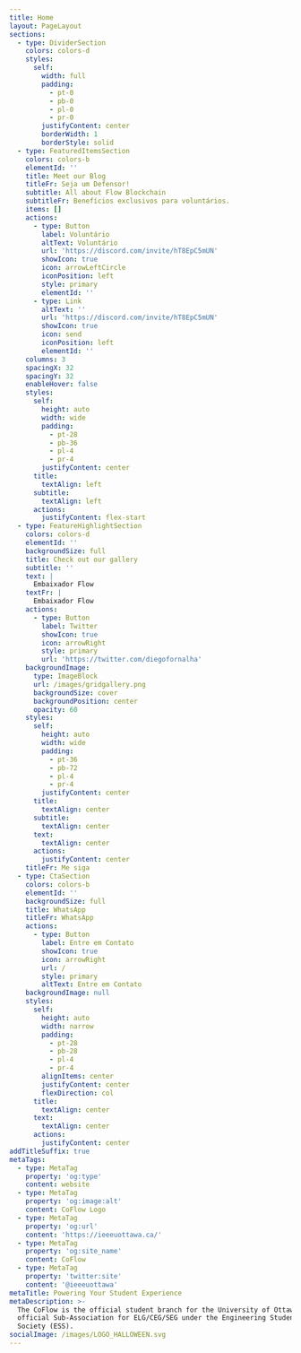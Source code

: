 ```yaml
---
title: Home
layout: PageLayout
sections:
  - type: DividerSection
    colors: colors-d
    styles:
      self:
        width: full
        padding:
          - pt-0
          - pb-0
          - pl-0
          - pr-0
        justifyContent: center
        borderWidth: 1
        borderStyle: solid
  - type: FeaturedItemsSection
    colors: colors-b
    elementId: ''
    title: Meet our Blog
    titleFr: Seja um Defensor!
    subtitle: All about Flow Blockchain
    subtitleFr: Benefícios exclusivos para voluntários.
    items: []
    actions:
      - type: Button
        label: Voluntário
        altText: Voluntário
        url: 'https://discord.com/invite/hT8EpC5mUN'
        showIcon: true
        icon: arrowLeftCircle
        iconPosition: left
        style: primary
        elementId: ''
      - type: Link
        altText: ''
        url: 'https://discord.com/invite/hT8EpC5mUN'
        showIcon: true
        icon: send
        iconPosition: left
        elementId: ''
    columns: 3
    spacingX: 32
    spacingY: 32
    enableHover: false
    styles:
      self:
        height: auto
        width: wide
        padding:
          - pt-28
          - pb-36
          - pl-4
          - pr-4
        justifyContent: center
      title:
        textAlign: left
      subtitle:
        textAlign: left
      actions:
        justifyContent: flex-start
  - type: FeatureHighlightSection
    colors: colors-d
    elementId: ''
    backgroundSize: full
    title: Check out our gallery
    subtitle: ''
    text: |
      Embaixador Flow
    textFr: |
      Embaixador Flow
    actions:
      - type: Button
        label: Twitter
        showIcon: true
        icon: arrowRight
        style: primary
        url: 'https://twitter.com/diegofornalha'
    backgroundImage:
      type: ImageBlock
      url: /images/gridgallery.png
      backgroundSize: cover
      backgroundPosition: center
      opacity: 60
    styles:
      self:
        height: auto
        width: wide
        padding:
          - pt-36
          - pb-72
          - pl-4
          - pr-4
        justifyContent: center
      title:
        textAlign: center
      subtitle:
        textAlign: center
      text:
        textAlign: center
      actions:
        justifyContent: center
    titleFr: Me siga
  - type: CtaSection
    colors: colors-b
    elementId: ''
    backgroundSize: full
    title: WhatsApp
    titleFr: WhatsApp
    actions:
      - type: Button
        label: Entre em Contato
        showIcon: true
        icon: arrowRight
        url: /
        style: primary
        altText: Entre em Contato
    backgroundImage: null
    styles:
      self:
        height: auto
        width: narrow
        padding:
          - pt-28
          - pb-28
          - pl-4
          - pr-4
        alignItems: center
        justifyContent: center
        flexDirection: col
      title:
        textAlign: center
      text:
        textAlign: center
      actions:
        justifyContent: center
addTitleSuffix: true
metaTags:
  - type: MetaTag
    property: 'og:type'
    content: website
  - type: MetaTag
    property: 'og:image:alt'
    content: CoFlow Logo
  - type: MetaTag
    property: 'og:url'
    content: 'https://ieeeuottawa.ca/'
  - type: MetaTag
    property: 'og:site_name'
    content: CoFlow
  - type: MetaTag
    property: 'twitter:site'
    content: '@ieeeuottawa'
metaTitle: Powering Your Student Experience
metaDescription: >-
  The CoFlow is the official student branch for the University of Ottawa and the
  official Sub-Association for ELG/CEG/SEG under the Engineering Students
  Society (ESS).
socialImage: /images/LOGO_HALLOWEEN.svg
---
```


